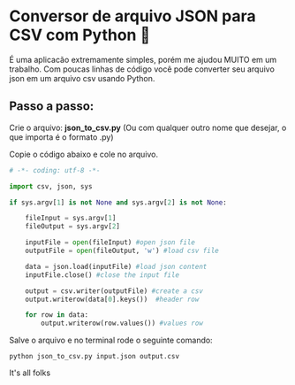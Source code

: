 # Conversor de arquivo JSON para CSV com Python 🐍

É uma aplicacão extremamente simples, porém me ajudou MUITO em um trabalho.
Com poucas linhas de código você pode converter seu arquivo json em um arquivo csv usando Python.

## Passo a passo:

Crie o arquivo: **json_to_csv.py** (Ou com qualquer outro nome que desejar, o que importa é o formato .py)

Copie o código abaixo e cole no arquivo.
```python
# -*- coding: utf-8 -*-

import csv, json, sys

if sys.argv[1] is not None and sys.argv[2] is not None:

    fileInput = sys.argv[1]
    fileOutput = sys.argv[2]

    inputFile = open(fileInput) #open json file
    outputFile = open(fileOutput, 'w') #load csv file

    data = json.load(inputFile) #load json content
    inputFile.close() #close the input file

    output = csv.writer(outputFile) #create a csv
    output.writerow(data[0].keys())  #header row

    for row in data:
        output.writerow(row.values()) #values row
```

Salve o arquivo e no terminal rode o seguinte comando:
```
python json_to_csv.py input.json output.csv
```

It's all folks
